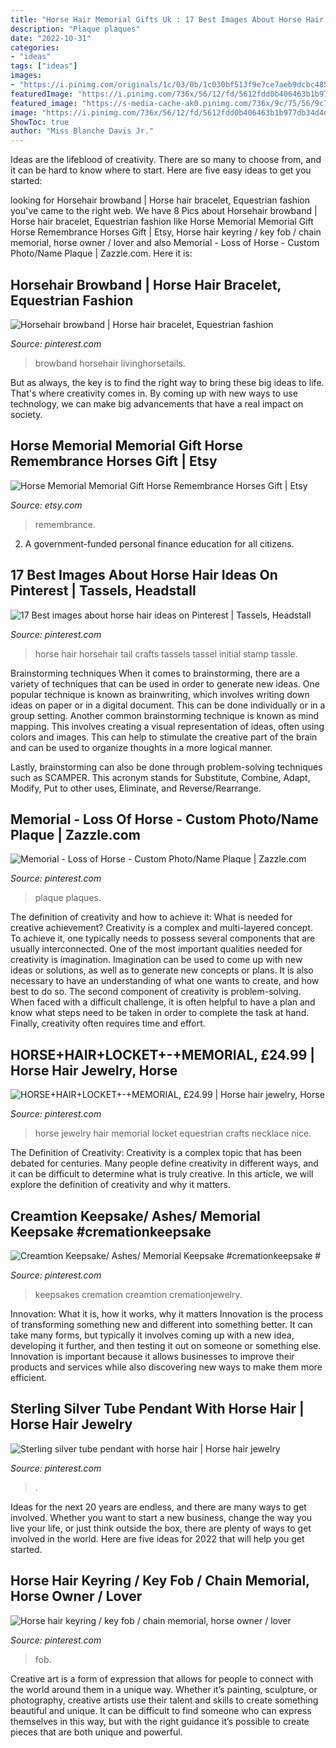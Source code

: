 ```yaml
---
title: "Horse Hair Memorial Gifts Uk : 17 Best Images About Horse Hair Ideas On Pinterest"
description: "Plaque plaques"
date: "2022-10-31"
categories:
- "ideas"
tags: ["ideas"]
images:
- "https://i.pinimg.com/originals/1c/03/0b/1c030bf513f9e7ce7aeb9dcbc485d584.jpg"
featuredImage: "https://i.pinimg.com/736x/56/12/fd/5612fdd0b406463b1b977db34d4d89de.jpg"
featured_image: "https://s-media-cache-ak0.pinimg.com/736x/9c/75/56/9c75560d2de42d70c53fbb6ba5a7f25d.jpg"
image: "https://i.pinimg.com/736x/56/12/fd/5612fdd0b406463b1b977db34d4d89de.jpg"
ShowToc: true
author: "Miss Blanche Davis Jr."
---
```



Ideas are the lifeblood of creativity. There are so many to choose from, and it can be hard to know where to start. Here are five easy ideas to get you started:

	

		
looking for Horsehair browband | Horse hair bracelet, Equestrian fashion you've came to the right web. We have 8 Pics about Horsehair browband | Horse hair bracelet, Equestrian fashion like Horse Memorial Memorial Gift Horse Remembrance Horses Gift | Etsy, Horse hair keyring / key fob / chain memorial, horse owner / lover and also Memorial - Loss of Horse - Custom Photo/Name Plaque | Zazzle.com. Here it is:
		
    
## Horsehair Browband | Horse Hair Bracelet, Equestrian Fashion

<img loading=lazy src="https://i.pinimg.com/originals/1c/03/0b/1c030bf513f9e7ce7aeb9dcbc485d584.jpg" onerror="this.onerror=null;this.src='https://tse4.mm.bing.net/th?id=OIP.oXWlO7oVA3O3zZv9teps6AHaJ4&amp;pid=15.1';" alt="Horsehair browband | Horse hair bracelet, Equestrian fashion">

_Source: pinterest.com_

>browband horsehair livinghorsetails. 

	

But as always, the key is to find the right way to bring these big ideas to life. That's where creativity comes in. By coming up with new ways to use technology, we can make big advancements that have a real impact on society.

    
## Horse Memorial Memorial Gift Horse Remembrance Horses Gift | Etsy

<img loading=lazy src="https://i.etsystatic.com/10048132/r/il/b2e579/1817180504/il_794xN.1817180504_5023.jpg" onerror="this.onerror=null;this.src='https://tse4.mm.bing.net/th?id=OIP.KvS1nYvTLXw9lViTIDttcQHaG6&amp;pid=15.1';" alt="Horse Memorial Memorial Gift Horse Remembrance Horses Gift | Etsy">

_Source: etsy.com_

>remembrance. 

	

2. A government-funded personal finance education for all citizens.

    
## 17 Best Images About Horse Hair Ideas On Pinterest | Tassels, Headstall

<img loading=lazy src="https://s-media-cache-ak0.pinimg.com/736x/9c/75/56/9c75560d2de42d70c53fbb6ba5a7f25d.jpg" onerror="this.onerror=null;this.src='https://tse3.mm.bing.net/th?id=OIP.iHVE4claB4Xr0FcffJzW_gHaJ4&amp;pid=15.1';" alt="17 Best images about horse hair ideas on Pinterest | Tassels, Headstall">

_Source: pinterest.com_

>horse hair horsehair tail crafts tassels tassel initial stamp tassle. 

	

Brainstorming techniques
When it comes to brainstorming, there are a variety of techniques that can be used in order to generate new ideas. One popular technique is known as brainwriting, which involves writing down ideas on paper or in a digital document. This can be done individually or in a group setting.
Another common brainstorming technique is known as mind mapping. This involves creating a visual representation of ideas, often using colors and images. This can help to stimulate the creative part of the brain and can be used to organize thoughts in a more logical manner.

Lastly, brainstorming can also be done through problem-solving techniques such as SCAMPER. This acronym stands for Substitute, Combine, Adapt, Modify, Put to other uses, Eliminate, and Reverse/Rearrange.

    
## Memorial - Loss Of Horse - Custom Photo/Name Plaque | Zazzle.com

<img loading=lazy src="https://i.pinimg.com/736x/56/12/fd/5612fdd0b406463b1b977db34d4d89de.jpg" onerror="this.onerror=null;this.src='https://tse4.mm.bing.net/th?id=OIP.jbrn0SPU0AyM1zPDAc3OegHaHa&amp;pid=15.1';" alt="Memorial - Loss of Horse - Custom Photo/Name Plaque | Zazzle.com">

_Source: pinterest.com_

>plaque plaques. 

	

The definition of creativity and how to achieve it: What is needed for creative achievement?
Creativity is a complex and multi-layered concept. To achieve it, one typically needs to possess several components that are usually interconnected. One of the most important qualities needed for creativity is imagination. Imagination can be used to come up with new ideas or solutions, as well as to generate new concepts or plans. It is also necessary to have an understanding of what one wants to create, and how best to do so. The second component of creativity is problem-solving. When faced with a difficult challenge, it is often helpful to have a plan and know what steps need to be taken in order to complete the task at hand. Finally, creativity often requires time and effort.

    
## HORSE+HAIR+LOCKET+-+MEMORIAL, £24.99 | Horse Hair Jewelry, Horse

<img loading=lazy src="https://i.pinimg.com/originals/21/bb/53/21bb5365b07d06b92b614dfa486508d0.jpg" onerror="this.onerror=null;this.src='https://tse3.mm.bing.net/th?id=OIP.RuH3kx_su9SPiq5XYww8GgHaIC&amp;pid=15.1';" alt="HORSE+HAIR+LOCKET+-+MEMORIAL, £24.99 | Horse hair jewelry, Horse">

_Source: pinterest.com_

>horse jewelry hair memorial locket equestrian crafts necklace nice. 

	

The Definition of Creativity:
Creativity is a complex topic that has been debated for centuries. Many people define creativity in different ways, and it can be difficult to determine what is truly creative. In this article, we will explore the definition of creativity and why it matters.

    
## Creamtion Keepsake/ Ashes/ Memorial Keepsake #cremationkeepsake #

<img loading=lazy src="https://i.pinimg.com/originals/df/02/e3/df02e3e488aa407fc0b7b5cf8fd57623.jpg" onerror="this.onerror=null;this.src='https://tse2.mm.bing.net/th?id=OIP.mKJp-8y_5LKcaPdujg9BZAHaFi&amp;pid=15.1';" alt="Creamtion Keepsake/ Ashes/ Memorial Keepsake #cremationkeepsake #">

_Source: pinterest.com_

>keepsakes cremation creamtion cremationjewelry. 

	

Innovation: What it is, how it works, why it matters
Innovation is the process of transforming something new and different into something better. It can take many forms, but typically it involves coming up with a new idea, developing it further, and then testing it out on someone or something else. Innovation is important because it allows businesses to improve their products and services while also discovering new ways to make them more efficient.

    
## Sterling Silver Tube Pendant With Horse Hair | Horse Hair Jewelry

<img loading=lazy src="https://i.pinimg.com/originals/98/7d/cb/987dcb4aaaec2759afe08cc193ef7b6f.jpg" onerror="this.onerror=null;this.src='https://tse1.mm.bing.net/th?id=OIP.XDgIM8ty0MkbLK7PUEb5oAHaH4&amp;pid=15.1';" alt="Sterling silver tube pendant with horse hair | Horse hair jewelry">

_Source: pinterest.com_

>. 

	

Ideas for the next 20 years are endless, and there are many ways to get involved. Whether you want to start a new business, change the way you live your life, or just think outside the box, there are plenty of ways to get involved in the world. Here are five ideas for 2022 that will help you get started.

    
## Horse Hair Keyring / Key Fob / Chain Memorial, Horse Owner / Lover

<img loading=lazy src="https://i.pinimg.com/originals/9b/9f/7d/9b9f7d266192c18d5254f80f3990ff3c.jpg" onerror="this.onerror=null;this.src='https://tse4.mm.bing.net/th?id=OIP.wCazbPNukAWwGsix767SeAHaHa&amp;pid=15.1';" alt="Horse hair keyring / key fob / chain memorial, horse owner / lover">

_Source: pinterest.com_

>fob. 

	

Creative art is a form of expression that allows for people to connect with the world around them in a unique way. Whether it’s painting, sculpture, or photography, creative artists use their talent and skills to create something beautiful and unique. It can be difficult to find someone who can express themselves in this way, but with the right guidance it’s possible to create pieces that are both unique and powerful.

